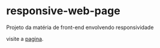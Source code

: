 # responsive-web-page
Projeto da matéria de front-end envolvendo responsividade

visite a [pagina](https://igor-gabriel-d.github.io/responsive-web-page/).
